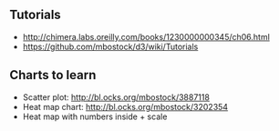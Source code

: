 ## Tutorials

- http://chimera.labs.oreilly.com/books/1230000000345/ch06.html
- https://github.com/mbostock/d3/wiki/Tutorials


## Charts to learn

- Scatter plot: http://bl.ocks.org/mbostock/3887118
- Heat map chart: http://bl.ocks.org/mbostock/3202354
- Heat map with numbers inside + scale
